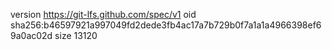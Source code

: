 version https://git-lfs.github.com/spec/v1
oid sha256:b46597921a997049fd2dede3fb4ac17a7b729b0f7a1a1a4966398ef69a0ac02d
size 13120
